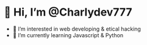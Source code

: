 # 👋 Hi, I’m @Charlydev777
- 👀 I’m interested in web developing & etical hacking
- 🌱 I’m currently learning Javascript & Python

<!---
Charlydev777/Charlydev777 is a ✨ special ✨ repository because its `README.md` (this file) appears on your GitHub profile.
You can click the Preview link to take a look at your changes.
--->
